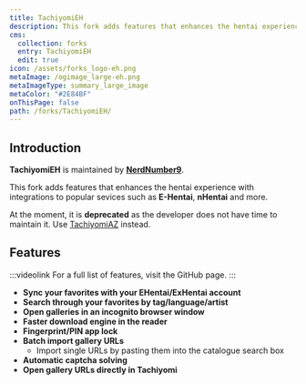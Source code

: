 ```yaml
---
title: TachiyomiEH
description: This fork adds features that enhances the hentai experience with integrations to popular sevices such as E-Hentai, nHentai and more.
cms:
  collection: forks
  entry: TachiyomiEH
  edit: true
icon: /assets/forks_logo-eh.png
metaImage: /ogimage_large-eh.png
metaImageType: summary_large_image
metaColor: "#2E84BF"
onThisPage: false
path: /forks/TachiyomiEH/
---
```


<Badge text="Deprecated" color="red" />

## Introduction
**TachiyomiEH** is maintained by **[NerdNumber9](https://github.com/NerdNumber9)**.

This fork adds features that enhances the hentai experience with integrations to popular sevices such as **E-Hentai**, **nHentai** and more.

At the moment, it is **deprecated** as the developer does not have time to maintain it. Use [TachiyomiAZ](/forks/TachiyomiAZ/) instead.

<g-image class="zoomable" src="/assets/ogimage_large-eh.png" immediate />

## Features
:::videolink
For a full list of features, visit the GitHub page.
:::

-   **Sync your favorites with your EHentai/ExHentai account**
-   **Search through your favorites by tag/language/artist**
-   **Open galleries in an incognito browser window**
-   **Faster download engine in the reader**
-   **Fingerprint/PIN app lock**
-   **Batch import gallery URLs**
    -   Import single URLs by pasting them into the catalogue search box
-   **Automatic captcha solving**
-   **Open gallery URLs directly in Tachiyomi**
